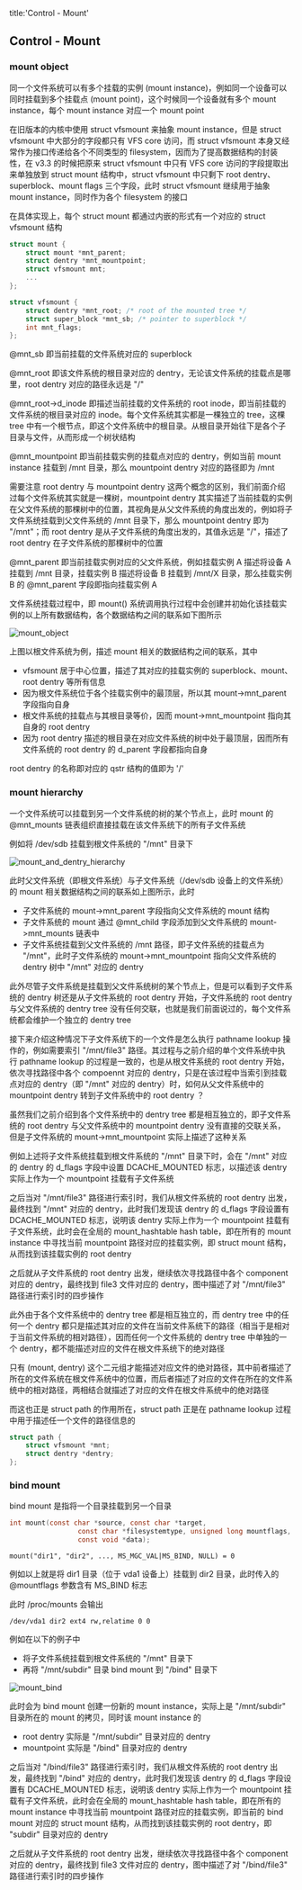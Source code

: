 title:'Control - Mount'
## Control - Mount


### mount object

同一个文件系统可以有多个挂载的实例 (mount instance)，例如同一个设备可以同时挂载到多个挂载点 (mount point)，这个时候同一个设备就有多个 mount instance，每个 mount instance 对应一个 mount point

在旧版本的内核中使用 struct vfsmount 来抽象 mount instance，但是 struct vfsmount 中大部分的字段都只有 VFS core 访问，而 struct vfsmount 本身又经常作为接口传递给各个不同类型的 filesystem，因而为了提高数据结构的封装性，在 v3.3 的时候把原来 struct vfsmount 中只有 VFS core 访问的字段提取出来单独放到 struct mount 结构中，struct vfsmount 中只剩下 root dentry、superblock、mount flags 三个字段，此时 struct vfsmount 继续用于抽象 mount instance，同时作为各个 filesystem 的接口


在具体实现上，每个 struct mount 都通过内嵌的形式有一个对应的 struct vfsmount 结构

```c
struct mount {
	struct mount *mnt_parent;
	struct dentry *mnt_mountpoint;
	struct vfsmount mnt;
	...
};
```

```c
struct vfsmount {
	struct dentry *mnt_root; /* root of the mounted tree */
	struct super_block *mnt_sb; /* pointer to superblock */
	int mnt_flags;
};
```

@mnt_sb 即当前挂载的文件系统对应的 superblock


@mnt_root 即该文件系统的根目录对应的 dentry，无论该文件系统的挂载点是哪里，root dentry 对应的路径永远是 "/"

@mnt_root->d_inode 即描述当前挂载的文件系统的 root inode，即当前挂载的文件系统的根目录对应的 inode。每个文件系统其实都是一棵独立的 tree，这棵 tree 中有一个根节点，即这个文件系统中的根目录。从根目录开始往下是各个子目录与文件，从而形成一个树状结构


@mnt_mountpoint 即当前挂载实例的挂载点对应的 dentry，例如当前 mount instance 挂载到 /mnt 目录，那么 mountpoint dentry 对应的路径即为 /mnt

需要注意 root dentry 与 mountpoint dentry 这两个概念的区别，我们前面介绍过每个文件系统其实就是一棵树，mountpoint dentry 其实描述了当前挂载的实例在父文件系统的那棵树中的位置，其视角是从父文件系统的角度出发的，例如将子文件系统挂载到父文件系统的 /mnt 目录下，那么 mountpoint dentry 即为 "/mnt"；而 root dentry 是从子文件系统的角度出发的，其值永远是 "/"，描述了 root dentry 在子文件系统的那棵树中的位置


@mnt_parent 即当前挂载实例对应的父文件系统，例如挂载实例 A 描述将设备 A 挂载到 /mnt 目录，挂载实例 B 描述将设备 B 挂载到 /mnt/X 目录，那么挂载实例 B 的 @mnt_parent 字段即指向挂载实例 A


文件系统挂载过程中，即 mount() 系统调用执行过程中会创建并初始化该挂载实例的以上所有数据结构，各个数据结构之间的联系如下图所示

![mount_object](media/15884749218762/mount_object.jpg)

上图以根文件系统为例，描述 mount 相关的数据结构之间的联系，其中

- vfsmount 居于中心位置，描述了其对应的挂载实例的 superblock、mount、root dentry 等所有信息
- 因为根文件系统位于各个挂载实例中的最顶层，所以其 mount->mnt_parent 字段指向自身
- 根文件系统的挂载点与其根目录等价，因而 mount->mnt_mountpoint 指向其自身的 root dentry
- 因为 root dentry 描述的根目录在对应文件系统的树中处于最顶层，因而所有文件系统的 root dentry 的 d_parent 字段都指向自身

root dentry 的名称即对应的 qstr 结构的值即为 '/'


### mount hierarchy

一个文件系统可以挂载到另一个文件系统的树的某个节点上，此时 mount 的 @mnt_mounts 链表组织直接挂载在该文件系统下的所有子文件系统

例如将 /dev/sdb 挂载到根文件系统的 "/mnt" 目录下

![mount_and_dentry_hierarchy](media/15884749218762/mount_and_dentry_hierarchy.jpg)

此时父文件系统（即根文件系统）与子文件系统（/dev/sdb 设备上的文件系统）的 mount 相关数据结构之间的联系如上图所示，此时

- 子文件系统的 mount->mnt_parent 字段指向父文件系统的 mount 结构
- 子文件系统的 mount 通过 @mnt_child 字段添加到父文件系统的 mount->mnt_mounts 链表中
- 子文件系统挂载到父文件系统的 /mnt 路径，即子文件系统的挂载点为 "/mnt"，此时子文件系统的 mount->mnt_mountpoint 指向父文件系统的 dentry 树中 "/mnt" 对应的 dentry



此外尽管子文件系统是挂载到父文件系统树的某个节点上，但是可以看到子文件系统的 dentry 树还是从子文件系统的 root dentry 开始，子文件系统的 root dentry 与父文件系统的 dentry tree 没有任何交联，也就是我们前面说过的，每个文件系统都会维护一个独立的 dentry tree

接下来介绍这种情况下子文件系统下的一个文件是怎么执行 pathname lookup 操作的，例如需要索引 "/mnt/file3" 路径。其过程与之前介绍的单个文件系统中执行 pathname lookup 的过程是一致的，也是从根文件系统的 root dentry 开始，依次寻找路径中各个 compoennt 对应的 dentry，只是在该过程中当索引到挂载点对应的 dentry（即 "/mnt" 对应的 dentry）时，如何从父文件系统中的 mountpoint dentry 转到子文件系统中的 root dentry ？

虽然我们之前介绍到各个文件系统中的 dentry tree 都是相互独立的，即子文件系统的 root dentry 与父文件系统中的 mountpoint dentry 没有直接的交联关系，但是子文件系统的 mount->mnt_mountpoint 实际上描述了这种关系


例如上述将子文件系统挂载到根文件系统的 "/mnt" 目录下时，会在 "/mnt" 对应的 dentry 的 d_flags 字段中设置 DCACHE_MOUNTED 标志，以描述该 dentry 实际上作为一个 mountpoint 挂载有子文件系统

之后当对 "/mnt/file3" 路径进行索引时，我们从根文件系统的 root dentry 出发，最终找到 "/mnt" 对应的 dentry，此时我们发现该 dentry 的 d_flags 字段设置有 DCACHE_MOUNTED 标志，说明该 dentry 实际上作为一个 mountpoint 挂载有子文件系统，此时会在全局的 mount_hashtable hash table，即在所有的 mount instance 中寻找当前 mountpoint 路径对应的挂载实例，即 struct mount 结构，从而找到该挂载实例的 root dentry

之后就从子文件系统的 root dentry 出发，继续依次寻找路径中各个 component 对应的 dentry，最终找到 file3 文件对应的 dentry，图中描述了对 "/mnt/file3" 路径进行索引时的四步操作



此外由于各个文件系统中的 dentry tree 都是相互独立的，而 dentry tree 中的任何一个 dentry 都只是描述其对应的文件在当前文件系统下的路径（相当于是相对于当前文件系统的相对路径），因而任何一个文件系统的 dentry tree 中单独的一个 dentry，都不能描述对应的文件在根文件系统下的绝对路径

只有 (mount, dentry) 这个二元组才能描述对应文件的绝对路径，其中前者描述了所在的文件系统在根文件系统中的位置，而后者描述了对应的文件在所在的文件系统中的相对路径，两相结合就描述了对应的文件在根文件系统中的绝对路径

而这也正是 struct path 的作用所在，struct path 正是在 pathname lookup 过程中用于描述任一个文件的路径信息的

```c
struct path {
	struct vfsmount *mnt;
	struct dentry *dentry;
};
```


### bind mount

bind mount 是指将一个目录挂载到另一个目录

```c
int mount(const char *source, const char *target,
                 const char *filesystemtype, unsigned long mountflags,
                 const void *data);
```

```
mount("dir1", "dir2", ..., MS_MGC_VAL|MS_BIND, NULL) = 0
```

例如以上就是将 dir1 目录（位于 vda1 设备上）挂载到 dir2 目录，此时传入的 @mountflags 参数含有 MS_BIND 标志

此时 /proc/mounts 会输出

```
/dev/vda1 dir2 ext4 rw,relatime 0 0
```


例如在以下的例子中

- 将子文件系统挂载到根文件系统的 "/mnt" 目录下
- 再将 "/mnt/subdir" 目录 bind mount 到 "/bind" 目录下

![mount_bind](media/15884749218762/mount_bind.jpg)


此时会为 bind mount 创建一份新的 mount instance，实际上是 "/mnt/subdir" 目录所在的 mount 的拷贝，同时该 mount instance 的

- root dentry 实际是 "/mnt/subdir" 目录对应的 dentry
- mountpoint 实际是 "/bind" 目录对应的 dentry


之后当对 "/bind/file3" 路径进行索引时，我们从根文件系统的 root dentry 出发，最终找到 "/bind" 对应的 dentry，此时我们发现该 dentry 的 d_flags 字段设置有 DCACHE_MOUNTED 标志，说明该 dentry 实际上作为一个 mountpoint 挂载有子文件系统，此时会在全局的 mount_hashtable hash table，即在所有的 mount instance 中寻找当前 mountpoint 路径对应的挂载实例，即当前的 bind mount 对应的 struct mount 结构，从而找到该挂载实例的 root dentry，即 "subdir" 目录对应的 dentry

之后就从子文件系统的 root dentry 出发，继续依次寻找路径中各个 component 对应的 dentry，最终找到 file3 文件对应的 dentry，图中描述了对 "/bind/file3" 路径进行索引时的四步操作

